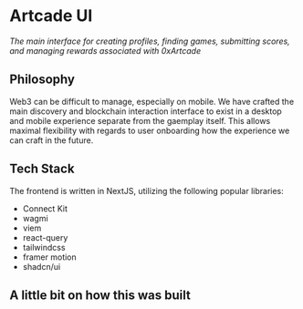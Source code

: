 # Artcade UI
*The main interface for creating profiles, finding games, submitting scores, and managing rewards associated with 0xArtcade*

## Philosophy
Web3 can be difficult to manage, especially on mobile. We have crafted the main discovery and blockchain interaction interface to exist in a desktop and mobile experience separate from the gaemplay itself. This allows maximal flexibility with regards to user onboarding how the experience we can craft in the future.

## Tech Stack
The frontend is written in NextJS, utilizing the following popular libraries:
- Connect Kit
- wagmi
- viem
- react-query
- tailwindcss
- framer motion
- shadcn/ui

## A little bit on how this was built
